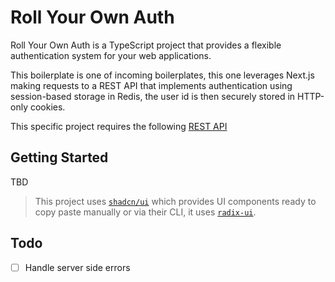 # Roll Your Own Auth

Roll Your Own Auth is a TypeScript project that provides a flexible authentication system for your web applications.

This boilerplate is one of incoming boilerplates, this one leverages Next.js making requests to a REST API that implements authentication using session-based storage in Redis, the user id is then securely stored in HTTP-only cookies.

This specific project requires the following [REST API](https://github.com/smakosh/roll-your-own-auth/examples/rest-next)

## Getting Started

TBD

> This project uses [`shadcn/ui`](https://ui.shadcn.com/) which provides UI components ready to copy paste manually or via their CLI, it uses [`radix-ui`](https://www.radix-ui.com/).

## Todo

- [ ] Handle server side errors